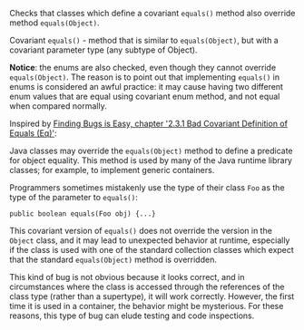 Checks that classes which define a covariant `equals()` method also override method `equals(Object)`.

Covariant `equals()` \- method that is similar to `equals(Object)`, but with a covariant parameter type (any subtype of Object).

**Notice**: the enums are also checked, even though they cannot override `equals(Object)`. The reason is to point out that implementing `equals()` in enums is considered an awful practice: it may cause having two different enum values that are equal using covariant enum method, and not equal when compared normally.

Inspired by [ Finding Bugs is Easy, chapter '2.3.1 Bad Covariant Definition of Equals (Eq)'][Finding Bugs is Easy_ chapter _2.3.1 Bad Covariant Definition of Equals _Eq]:

Java classes may override the `equals(Object)` method to define a predicate for object equality. This method is used by many of the Java runtime library classes; for example, to implement generic containers.

Programmers sometimes mistakenly use the type of their class `Foo` as the type of the parameter to `equals()`:

    public boolean equals(Foo obj) {...}

This covariant version of `equals()` does not override the version in the `Object` class, and it may lead to unexpected behavior at runtime, especially if the class is used with one of the standard collection classes which expect that the standard `equals(Object)` method is overridden.

This kind of bug is not obvious because it looks correct, and in circumstances where the class is accessed through the references of the class type (rather than a supertype), it will work correctly. However, the first time it is used in a container, the behavior might be mysterious. For these reasons, this type of bug can elude testing and code inspections.


[Finding Bugs is Easy_ chapter _2.3.1 Bad Covariant Definition of Equals _Eq]: https://cs.nyu.edu/~lharris/papers/findbugsPaper.pdf